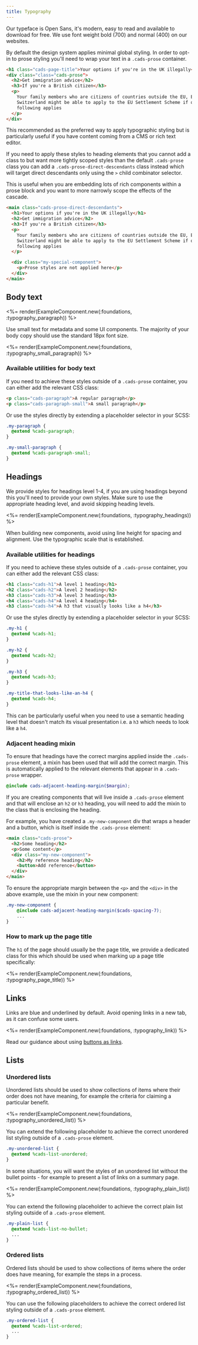 ```yaml
---
title: Typography
---
```


Our typeface is Open Sans, it's modern, easy to read and available to download for free. We use font weight bold (700) and normal (400) on our websites.

By default the design system applies minimal global styling. In order to opt-in to prose styling you'll need to wrap your text in a `.cads-prose` container.

```html
<h1 class="cads-page-title">Your options if you're in the UK illegally</h1>
<div class="class="cads-prose">
  <h2>Get immigration advice</h2>
  <h3>If you're a British citizen</h3>
  <p>
    Your family members who are citizens of countries outside the EU, EEA or
    Switzerland might be able to apply to the EU Settlement Scheme if one of the
    following applies
  </p>
</div>
```

This recommended as the preferred way to apply typographic styling but is particularly useful if you have content coming from a CMS or rich text editor.

If you need to apply these styles to heading elements that you cannot add a class to but want more tightly scoped styles than the default `.cads-prose` class you can add a `.cads-prose-direct-descendants` class instead which will target direct descendants only using the `>` child combinator selector.

This is useful when you are embedding lots of rich components within a prose block and you want to more narrowly scope the effects of the cascade.

```html
<main class="cads-prose-direct-descendants">
  <h1>Your options if you're in the UK illegally</h1>
  <h2>Get immigration advice</h2>
  <h3>If you're a British citizen</h3>
  <p>
    Your family members who are citizens of countries outside the EU, EEA or
    Switzerland might be able to apply to the EU Settlement Scheme if one of the
    following applies
  </p>

  <div class="my-special-component">
    <p>Prose styles are not applied here</p>
  </div>
</main>
```

## Body text

<%= render(ExampleComponent.new(:foundations, :typography_paragraph)) %>

Use small text for metadata and some UI components. The majority of your body copy should use the standard 18px font size.

<%= render(ExampleComponent.new(:foundations, :typography_small_paragraph)) %>

### Available utilities for body text

If you need to achieve these styles outside of a `.cads-prose` container, you can either add the relevant CSS class:

```html
<p class="cads-paragraph">A regular paragraph</p>
<p class="cads-paragraph-small">A small paragraph</p>
```

Or use the styles directly by extending a placeholder selector in your SCSS:

```scss
.my-paragraph {
  @extend %cads-paragraph;
}

.my-small-paragraph {
  @extend %cads-paragraph-small;
}
```

## Headings

We provide styles for headings level 1-4, if you are using headings beyond this you'll need to provide your own styles. Make sure to use the appropriate heading level, and avoid skipping heading levels.

<%= render(ExampleComponent.new(:foundations, :typography_headings)) %>

When building new components, avoid using line height for spacing and alignment. Use the typographic scale that is established.

### Available utilities for headings

If you need to achieve these styles outside of a `.cads-prose` container, you can either add the relevant CSS class:

```html
<h1 class="cads-h1">A level 1 heading</h1>
<h2 class="cads-h2">A level 2 heading</h2>
<h3 class="cads-h3">A level 3 heading</h3>
<h4 class="cads-h4">A level 4 heading</h4>
<h3 class="cads-h4">A h3 that visually looks like a h4</h3>
```

Or use the styles directly by extending a placeholder selector in your SCSS:

```scss
.my-h1 {
  @extend %cads-h1;
}

.my-h2 {
  @extend %cads-h2;
}

.my-h3 {
  @extend %cads-h3;
}

.my-title-that-looks-like-an-h4 {
  @extend %cads-h4;
}
```

This can be particularly useful when you need to use a semantic heading level that doesn't match its visual presentation i.e. a `h3` which needs to look like a `h4`.

### Adjacent heading mixin

To ensure that headings have the correct margins applied inside the `.cads-prose` element, a mixin has been used that will add the correct margin. This is automatically applied to the relevant elements that appear in a `.cads-prose` wrapper.

```scss
@include cads-adjacent-heading-margin($margin);
```

If you are creating components that will live inside a `.cads-prose` element and that will enclose an `h2` or `h3` heading, you will need to add the mixin to the class that is enclosing the heading.

For example, you have created a `.my-new-component` div that wraps a header and a button, which is itself inside the `.cads-prose` element:

```html
<main class="cads-prose">
  <h2>Some heading</h2>
  <p>Some content</p>
  <div class="my-new-component">
    <h2>My reference heading</h2>
    <button>Add reference</button>
  </div>
</main>
```

To ensure the appropriate margin between the `<p>` and the `<div>` in the above example, use the mixin in your new component:

```scss
.my-new-component {
    @include cads-adjacent-heading-margin($cads-spacing-7);
    ...
}
```

### How to mark up the page title

The `h1` of the page should usually be the page title, we provide a dedicated class for this which should be used when marking up a page title specifically:

<%= render(ExampleComponent.new(:foundations, :typography_page_title)) %>

## Links

Links are blue and underlined by default. Avoid opening links in a new tab, as it can confuse some users.

<%= render(ExampleComponent.new(:foundations, :typography_link)) %>

Read our guidance about using <a href ="?path=/docs/components-buttons--primary">buttons as links</a>.

## Lists

### Unordered lists

Unordered lists should be used to show collections of items where their order does not have meaning, for example the criteria for claiming a particular benefit.

<%= render(ExampleComponent.new(:foundations, :typography_unordered_list)) %>

You can extend the following placeholder to achieve the correct unordered list styling outside of a `.cads-prose` element.

```scss
.my-unordered-list {
  @extend %cads-list-unordered;
}
```

In some situations, you will want the styles of an unordered list without the bullet points - for example to present a list of links on a summary page.

<%= render(ExampleComponent.new(:foundations, :typography_plain_list)) %>

You can extend the following placeholder to achieve the correct plain list styling outside of a `.cads-prose` element.

```scss
.my-plain-list {
  @extend %cads-list-no-bullet;
  ...
}
```

### Ordered lists

Ordered lists should be used to show collections of items where the order does have meaning, for example the steps in a process.

<%= render(ExampleComponent.new(:foundations, :typography_ordered_list)) %>

You can use the following placeholders to achieve the correct ordered list styling outside of a `.cads-prose` element.

```scss
.my-ordered-list {
  @extend %cads-list-ordered;
  ...
}
```
